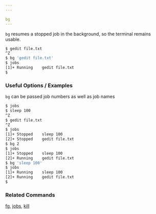 ```yaml
---
---

bg
---
```


`bg` resumes a stopped job in the background, so the terminal remains usable.

~~~ bash
$ gedit file.txt
^Z
$ bg 'gedit file.txt'
$ jobs
[1]+ Running    gedit file.txt
$
~~~

<!--more-->

### Useful Options / Examples

`bg` can be passed job numbers as well as job names

~~~ bash
$ jobs
$ sleep 100
^Z
$ gedit file.txt
^Z
$ jobs
[1]+ Stopped    sleep 100
[2]+ Stopped    gedit file.txt
$ bg 2
$ jobs
[1]+ Stopped    sleep 100
[2]+ Running    gedit file.txt
$ bg 'sleep 100'
$ jobs
[1]+ Running    sleep 100
[2]+ Running    gedit file.txt
$
~~~

### Related Commands
[fg](../commands/fg), [jobs](../commands/jobs), [kill](../commands/kill)

